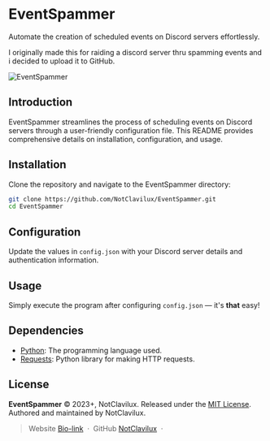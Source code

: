 # EventSpammer 

Automate the creation of scheduled events on Discord servers effortlessly.

I originally made this for raiding a discord server thru spamming events and i decided to upload it to GitHub.

![EventSpammer](https://i.imgur.com/9z0Y1Po.jpg)

## Introduction

EventSpammer streamlines the process of scheduling events on Discord servers through a user-friendly configuration file. This README provides comprehensive details on installation, configuration, and usage.

## Installation

Clone the repository and navigate to the EventSpammer directory:

```bash
git clone https://github.com/NotClavilux/EventSpammer.git
cd EventSpammer
```

## Configuration

Update the values in `config.json` with your Discord server details and authentication information.

## Usage

Simply execute the program after configuring `config.json` — it's **that** easy!

## Dependencies

- [Python](https://www.python.org/): The programming language used.
- [Requests](https://docs.python-requests.org/en/latest/): Python library for making HTTP requests.

## License

**EventSpammer** © 2023+, NotClavilux. Released under the [MIT License]. Authored and maintained by NotClavilux.

> Website [Bio-link](https://notclavilux.vercel.app) &nbsp;&middot;&nbsp;
> GitHub [NotClavilux](https://github.com/NotClavilux) &nbsp;&middot;&nbsp;

[MIT License]: https://opensource.org/licenses/MIT
